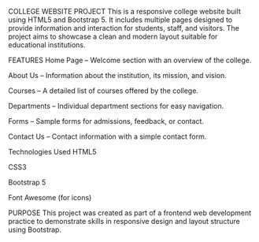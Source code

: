 COLLEGE WEBSITE PROJECT
This is a responsive college website built using HTML5 and Bootstrap 5. It includes multiple pages designed to provide information and interaction for students, staff, and visitors. The project aims to showcase a clean and modern layout suitable for educational institutions.

FEATURES
Home Page – Welcome section with an overview of the college.

About Us – Information about the institution, its mission, and vision.

Courses – A detailed list of courses offered by the college.

Departments – Individual department sections for easy navigation.

Forms – Sample forms for admissions, feedback, or contact.

Contact Us – Contact information with a simple contact form.

Technologies Used
HTML5

CSS3

Bootstrap 5

Font Awesome (for icons)

PURPOSE
This project was created as part of a frontend web development practice to demonstrate skills in responsive design and layout structure using Bootstrap.
